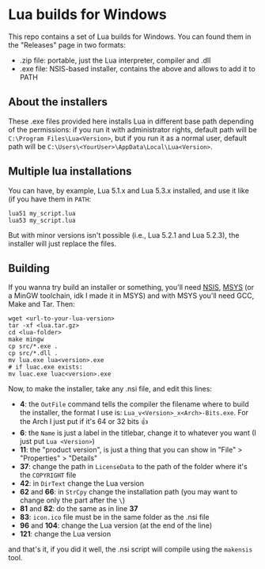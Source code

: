 # Lua builds for Windows

This repo contains a set of Lua builds for Windows. You can found them in the "Releases" page in two formats:

  * .zip file: portable, just the Lua interpreter, compiler and .dll
  * .exe file: NSIS-based installer, contains the above and allows to add it to PATH

## About the installers

These .exe files provided here installs Lua in different base path depending of the permissions: if you run it with administrator rights, default path will be `C:\Program Files\Lua<Version>`, but if you run it as a normal user, default path will be `C:\Users\<YourUser>\AppData\Local\Lua<Version>`.

## Multiple lua installations

You can have, by example, Lua 5.1.x and Lua 5.3.x installed, and use it like (if you have them in `PATH`:

```
lua51 my_script.lua
lua53 my_script.lua
```

But with minor versions isn't possible (i.e., Lua 5.2.1 and Lua 5.2.3), the installer will just replace the files.

## Building

If you wanna try build an installer or something, you'll need [NSIS](http://nsis.sourceforge.io/), [MSYS](https://www.msys2.org/) (or a MinGW toolchain, idk I made it in MSYS) and with MSYS you'll need GCC, Make and Tar. Then:

```
wget <url-to-your-lua-version>
tar -xf <lua.tar.gz>
cd <lua-folder>
make mingw
cp src/*.exe .
cp src/*.dll .
mv lua.exe lua<version>.exe
# if luac.exe exists:
mv luac.exe luac<version>.exe
```

Now, to make the installer, take any .nsi file, and edit this lines:

  * __4__: the `OutFile` command tells the compiler the filename where to build the installer, the format I use is: `Lua_v<Version>_x<Arch>-Bits.exe`. For the Arch I just put if it's 64 or 32 bits :+1:
  * __6__: the `Name` is just a label in the titlebar, change it to whatever you want (I just put `Lua <Version>`)
  * __11__: the "product version", is just a thing that you can show in "File" > "Properties" > "Details"
  * __37__: change the path in `LicenseData` to the path of the folder where it's the `COPYRIGHT` file
  * __42__: in `DirText` change the Lua version
  * __62__ and __66__: in `StrCpy` change the installation path (you may want to change only the part after the `\`)
  * __81__ and __82__: do the same as in line __37__
  * __83__: `icon.ico` file must be in the same folder as the .nsi file
  * __96__ and __104__: change the Lua version (at the end of the line)
  * __121__: change the Lua version

and that's it, if you did it well, the .nsi script will compile using the `makensis` tool.